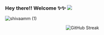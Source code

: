 
### Hey there!! Welcome ✨✨ ![](https://komarev.com/ghpvc/?username=shivaamm&color=blueviolet)

![shivaamm (1)](https://user-images.githubusercontent.com/59584173/120915465-6a56e700-c6c1-11eb-945b-31410216bf08.gif)



<!-- ![image](https://user-images.githubusercontent.com/59584173/111585860-f275d080-87e5-11eb-83fd-b8cef8143770.png) -->

<!-- [![GitHub Streak](http://github-readme-streak-stats.herokuapp.com?user=shivaamm&theme=highcontrast)](https://git.io/streak-stats) -->
<p align="center"><img src="http://github-readme-streak-stats.herokuapp.com?user=shivaamm&theme=highcontrast" alt="GitHub Streak" /></p>



<!--

[![Shivam's github stats](https://github-readme-stats.vercel.app/api?username=shivaamm&count_private=true&show_icons=true&theme=synthwave)](https://github.com/shivaamm/github-readme-stats)


[![Top Langs](https://github-readme-stats.vercel.app/api/top-langs/?username=shivaamm&layout=compact)](https://github.com/shivaamm/github-readme-stats)


![](https://ionicabizau.github.io/github-profile-languages/api.html?shivaamm)


**shivaamm/shivaamm** is a ✨ _special_ ✨ repository because its `README.md` (this file) appears on your GitHub profile.

Here are some ideas to get you started:


- 🔭 I’m currently working on ...
- 🌱 I’m currently learning ...
- 👯 I’m looking to collaborate on ...
- 🤔 I’m looking for help with ...
- 💬 Ask me about ...
- 📫 How to reach me: ...
- 😄 Pronouns: ...
- ⚡ Fun fact: ...
-->
